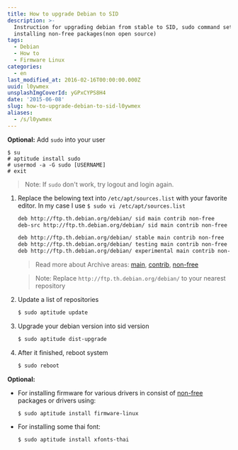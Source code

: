 ```yaml
---
title: How to upgrade Debian to SID
description: >-
  Instruction for upgrading debian from stable to SID, sudo command setup,
  installing non-free packages(non open source)
tags:
  - Debian
  - How to
  - Firmware Linux
categories:
  - en
last_modified_at: 2016-02-16T00:00:00.000Z
uuid: l0ywmex
unsplashImgCoverId: yGPxCYPS8H4
date: '2015-06-08'
slug: how-to-upgrade-debian-to-sid-l0ywmex
aliases:
  - /s/l0ywmex
---
```


**Optional:** Add `sudo` into your user

```
$ su
# aptitude install sudo
# usermod -a -G sudo [USERNAME]
# exit
```

> Note: If `sudo` don't work, try logout and login again.

1. Replace the belowing text into `/etc/apt/sources.list` with your favorite editor. In my case I use
`$ sudo vi /etc/apt/sources.list`

    ```bash
    deb http://ftp.th.debian.org/debian/ sid main contrib non-free
    deb-src http://ftp.th.debian.org/debian/ sid main contrib non-free

    deb http://ftp.th.debian.org/debian/ stable main contrib non-free
    deb http://ftp.th.debian.org/debian/ testing main contrib non-free
    deb http://ftp.th.debian.org/debian/ experimental main contrib non-free
    ```
    > Read more about Archive areas:
    > [main](https://www.debian.org/doc/debian-policy/ch-archive.html#s-main),
    > [contrib](https://www.debian.org/doc/debian-policy/ch-archive.html#s-contrib),
    > [non-free](https://www.debian.org/doc/debian-policy/ch-archive.html#s-non-free)

    > Note: Replace `http://ftp.th.debian.org/debian/` to your nearest repository

2. Update a list of repositories

    ```bash
    $ sudo aptitude update
    ```

2. Upgrade your debian version into sid version

    ```bash
    $ sudo aptitude dist-upgrade
    ```
3. After it finished, reboot system

    ```bash
    $ sudo reboot
    ```

**Optional:**

- For installing firmware for various drivers in consist of [non-free](https://www.debian.org/doc/debian-policy/ch-archive.html#s-non-free) packages or drivers using:

    ```
    $ sudo aptitude install firmware-linux
    ```
- For installing some thai font:

    ```
    $ sudo aptitude install xfonts-thai
    ```


